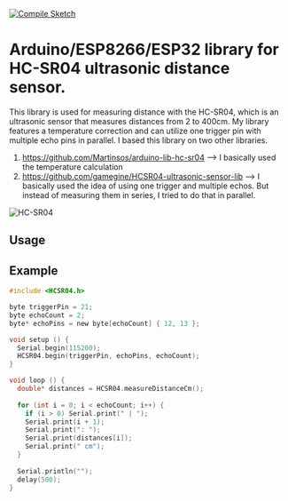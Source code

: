 [![Compile Sketch](https://github.com/d03n3rfr1tz3/HC-SR04/actions/workflows/compile-sketch.yml/badge.svg)](https://github.com/d03n3rfr1tz3/HC-SR04/actions/workflows/compile-sketch.yml)

# Arduino/ESP8266/ESP32 library for HC-SR04 ultrasonic distance sensor.

This library is used for measuring distance with the HC-SR04, which is an ultrasonic sensor that measures distances from 2 to 400cm. My library features a temperature correction and can utilize one trigger pin with multiple echo pins in parallel. I based this library on two other libraries.
1. https://github.com/Martinsos/arduino-lib-hc-sr04 --> I basically used the temperature calculation
2. https://github.com/gamegine/HCSR04-ultrasonic-sensor-lib --> I basically used the idea of using one trigger and multiple echos. But instead of measuring them in series, I tried to do that in parallel.

![HC-SR04](/HC-SR04.png)

## Usage


## Example

```c
#include <HCSR04.h>

byte triggerPin = 21;
byte echoCount = 2;
byte* echoPins = new byte[echoCount] { 12, 13 };

void setup () {
  Serial.begin(115200);
  HCSR04.begin(triggerPin, echoPins, echoCount);
}

void loop () {
  double* distances = HCSR04.measureDistanceCm();
  
  for (int i = 0; i < echoCount; i++) {
    if (i > 0) Serial.print(" | ");
    Serial.print(i + 1);
    Serial.print(": ");
    Serial.print(distances[i]);
    Serial.print(" cm");
  }
  
  Serial.println("");
  delay(500);
}
```
